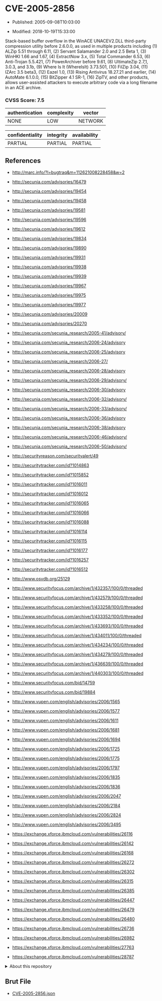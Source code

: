 # CVE-2005-2856

- Published: 2005-09-08T10:03:00

- Modified: 2018-10-19T15:33:00

Stack-based buffer overflow in the WinACE UNACEV2.DLL third-party compression utility before 2.6.0.0, as used in multiple products including (1) ALZip 5.51 through 6.11, (2) Servant Salamander 2.0 and 2.5 Beta 1, (3) WinHKI 1.66 and 1.67, (4) ExtractNow 3.x, (5) Total Commander 6.53, (6) Anti-Trojan 5.5.421, (7) PowerArchiver before 9.61, (8) UltimateZip 2.7,1, 3.0.3, and 3.1b, (9) Where Is It (WhereIsIt) 3.73.501, (10) FilZip 3.04, (11) IZArc 3.5 beta3, (12) Eazel 1.0, (13) Rising Antivirus 18.27.21 and earlier, (14) AutoMate 6.1.0.0, (15) BitZipper 4.1 SR-1, (16) ZipTV, and other products, allows user-assisted attackers to execute arbitrary code via a long filename in an ACE archive.

### CVSS Score: **7.5**

| authentication | complexity | vector |
| --- | --- | --- |
| NONE | LOW | NETWORK |

| confidentiality | integrity | availability |
| --- | --- | --- |
| PARTIAL | PARTIAL | PARTIAL |

## References

* http://marc.info/?l=bugtraq&m=112621008228458&w=2

* http://secunia.com/advisories/16479

* http://secunia.com/advisories/19454

* http://secunia.com/advisories/19458

* http://secunia.com/advisories/19581

* http://secunia.com/advisories/19596

* http://secunia.com/advisories/19612

* http://secunia.com/advisories/19834

* http://secunia.com/advisories/19890

* http://secunia.com/advisories/19931

* http://secunia.com/advisories/19938

* http://secunia.com/advisories/19939

* http://secunia.com/advisories/19967

* http://secunia.com/advisories/19975

* http://secunia.com/advisories/19977

* http://secunia.com/advisories/20009

* http://secunia.com/advisories/20270

* http://secunia.com/secunia_research/2005-41/advisory/

* http://secunia.com/secunia_research/2006-24/advisory

* http://secunia.com/secunia_research/2006-25/advisory

* http://secunia.com/secunia_research/2006-27/

* http://secunia.com/secunia_research/2006-28/advisory

* http://secunia.com/secunia_research/2006-29/advisory/

* http://secunia.com/secunia_research/2006-30/advisory

* http://secunia.com/secunia_research/2006-32/advisory/

* http://secunia.com/secunia_research/2006-33/advisory/

* http://secunia.com/secunia_research/2006-36/advisory

* http://secunia.com/secunia_research/2006-38/advisory

* http://secunia.com/secunia_research/2006-46/advisory/

* http://secunia.com/secunia_research/2006-50/advisory/

* http://securityreason.com/securityalert/49

* http://securitytracker.com/id?1014863

* http://securitytracker.com/id?1015852

* http://securitytracker.com/id?1016011

* http://securitytracker.com/id?1016012

* http://securitytracker.com/id?1016065

* http://securitytracker.com/id?1016066

* http://securitytracker.com/id?1016088

* http://securitytracker.com/id?1016114

* http://securitytracker.com/id?1016115

* http://securitytracker.com/id?1016177

* http://securitytracker.com/id?1016257

* http://securitytracker.com/id?1016512

* http://www.osvdb.org/25129

* http://www.securityfocus.com/archive/1/432357/100/0/threaded

* http://www.securityfocus.com/archive/1/432579/100/0/threaded

* http://www.securityfocus.com/archive/1/433258/100/0/threaded

* http://www.securityfocus.com/archive/1/433352/100/0/threaded

* http://www.securityfocus.com/archive/1/433693/100/0/threaded

* http://www.securityfocus.com/archive/1/434011/100/0/threaded

* http://www.securityfocus.com/archive/1/434234/100/0/threaded

* http://www.securityfocus.com/archive/1/434279/100/0/threaded

* http://www.securityfocus.com/archive/1/436639/100/0/threaded

* http://www.securityfocus.com/archive/1/440303/100/0/threaded

* http://www.securityfocus.com/bid/14759

* http://www.securityfocus.com/bid/19884

* http://www.vupen.com/english/advisories/2006/1565

* http://www.vupen.com/english/advisories/2006/1577

* http://www.vupen.com/english/advisories/2006/1611

* http://www.vupen.com/english/advisories/2006/1681

* http://www.vupen.com/english/advisories/2006/1694

* http://www.vupen.com/english/advisories/2006/1725

* http://www.vupen.com/english/advisories/2006/1775

* http://www.vupen.com/english/advisories/2006/1797

* http://www.vupen.com/english/advisories/2006/1835

* http://www.vupen.com/english/advisories/2006/1836

* http://www.vupen.com/english/advisories/2006/2047

* http://www.vupen.com/english/advisories/2006/2184

* http://www.vupen.com/english/advisories/2006/2824

* http://www.vupen.com/english/advisories/2006/3495

* https://exchange.xforce.ibmcloud.com/vulnerabilities/26116

* https://exchange.xforce.ibmcloud.com/vulnerabilities/26142

* https://exchange.xforce.ibmcloud.com/vulnerabilities/26168

* https://exchange.xforce.ibmcloud.com/vulnerabilities/26272

* https://exchange.xforce.ibmcloud.com/vulnerabilities/26302

* https://exchange.xforce.ibmcloud.com/vulnerabilities/26315

* https://exchange.xforce.ibmcloud.com/vulnerabilities/26385

* https://exchange.xforce.ibmcloud.com/vulnerabilities/26447

* https://exchange.xforce.ibmcloud.com/vulnerabilities/26479

* https://exchange.xforce.ibmcloud.com/vulnerabilities/26480

* https://exchange.xforce.ibmcloud.com/vulnerabilities/26736

* https://exchange.xforce.ibmcloud.com/vulnerabilities/26982

* https://exchange.xforce.ibmcloud.com/vulnerabilities/27763

* https://exchange.xforce.ibmcloud.com/vulnerabilities/28787

<details>
<summary>About this repository</summary> 

  This repository is part of the project [Live Hack CVE](https://github.com/Live-Hack-CVE). Main website can be found [www.live-hack.org](https://www.live-hack.org) 
  
  Made by [Sn0wAlice](https://github.com/Sn0wAlice) for the people that care about security and need to have a feed of the latest CVEs. Hope you enjoy it, don't forget to star the repo and follow me on [Twitter](https://twitter.com/Sn0wAlice) and [Github](https://github.com/Sn0wAlice). And that is my [personnal website](https://www.alice-snow.me/)

  - [Home Page](https://github.com/Live-Hack-CVE)
  - [Framework](https://github.com/Live-Hack-CVE/cve-framework)
  - [CVE database](https://github.com/Live-Hack-CVE/full_database)
  - [Changelog](https://github.com/Live-Hack-CVE/Changelog)
</details>

## Brut File

* [CVE-2005-2856.json](https://raw.githubusercontent.com/Live-Hack-CVE/full_database/main/cves/2005/CVE-2005-2856.json)

